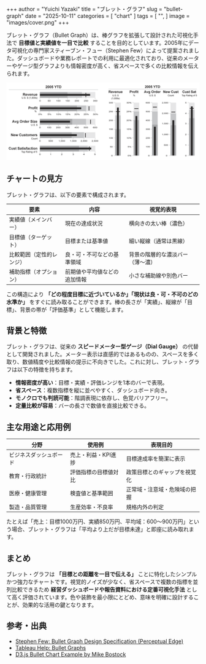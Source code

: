 +++
author = "Yuichi Yazaki"
title = "ブレット・グラフ"
slug = "bullet-graph"
date = "2025-10-11"
categories = [
    "chart"
]
tags = [
    "",
]
image = "images/cover.png"
+++

ブレット・グラフ（Bullet Graph）は、棒グラフを拡張して設計された可視化手法で **目標値と実績値を一目で比較** することを目的としています。2005年にデータ可視化の専門家スティーブン・フュー（Stephen Few）によって提案されました。ダッシュボードや業務レポートでの利用に最適化されており、従来のメーターやゲージ型グラフよりも情報密度が高く、省スペースで多くの比較情報を伝えられます。

<!--more-->

![](images/mainvisual.png)

## チャートの見方

ブレット・グラフは、以下の要素で構成されます。

| 要素 | 内容 | 視覚的表現 |
|------|------|------------|
| 実績値（メインバー） | 現在の達成状況 | 横向きの太い棒（濃色） |
| 目標値（ターゲット） | 目標または基準値 | 細い縦線（通常は黒線） |
| 比較範囲（定性的レンジ） | 良・可・不可などの基準領域 | 背景の階層的な濃淡バー（薄〜濃） |
| 補助指標（オプション） | 前期値や平均値などの追加情報 | 小さな補助線や別色バー |

この構造により **「どの程度目標に近づいているか」「現状は良・可・不可のどの水準か」** をすぐに読み取ることができます。棒の長さが「実績」、縦線が「目標」、背景の帯が「評価基準」として機能します。



## 背景と特徴

ブレット・グラフは、従来の **スピードメーター型ゲージ（Dial Gauge）** の代替として開発されました。メーター表示は直感的ではあるものの、スペースを多く取り、数値精度や比較情報の提示に不向きでした。これに対し、ブレット・グラフは以下の特徴を持ちます。

- **情報密度が高い**：目標・実績・評価レンジを1本のバーで表現。
- **省スペース**：複数指標を縦に並べやすく、ダッシュボード向き。
- **モノクロでも判読可能**：階調表現に依存し、色覚バリアフリー。
- **定量比較が容易**：バーの長さで数値を直接比較できる。



## 主な用途と応用例

| 分野 | 使用例 | 表現目的 |
|------|---------|-----------|
| ビジネスダッシュボード | 売上・利益・KPI進捗 | 目標達成率を簡潔に表示 |
| 教育・行政統計 | 評価指標の目標値対比 | 政策目標とのギャップを視覚化 |
| 医療・健康管理 | 検査値と基準範囲 | 正常域・注意域・危険域の把握 |
| 製造・品質管理 | 生産効率・不良率 | 規格内外の判定 |

たとえば「売上：目標1000万円、実績850万円、平均域：600〜900万円」という場合、ブレット・グラフは「平均より上だが目標未達」と即座に読み取れます。






## まとめ

ブレット・グラフは **「目標との距離を一目で伝える」** ことに特化したシンプルかつ強力なチャートです。視覚的ノイズが少なく、省スペースで複数の指標を並列比較できるため **経営ダッシュボードや報告資料における定番可視化手法** として高く評価されています。色や装飾を最小限にとどめ、意味を明確に設計することが、効果的な活用の鍵となります。



## 参考・出典
- [Stephen Few: Bullet Graph Design Specification (Perceptual Edge)](https://www.perceptualedge.com/articles/misc/Bullet_Graph_Design_Spec.pdf)
- [Tableau Help: Bullet Graphs](https://help.tableau.com/current/pro/desktop/en-us/buildexamples_bullet.htm)
- [D3.js Bullet Chart Example by Mike Bostock](https://observablehq.com/@observablehq/plot-bullet-graph)